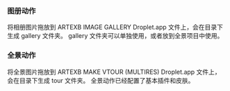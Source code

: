 ### 图册动作
将相册图片拖放到 ARTEXB IMAGE GALLERY Droplet.app 文件上，会在目录下生成 gallery 文件夹。
gallery 文件夹可以单独使用，或者放到全景项目中使用。

### 全景动作
将全景图片拖放到 ARTEXB MAKE VTOUR (MULTIRES) Droplet.app 文件上，会在目录下生成 tour 文件夹。
全景动作已经配置了基本插件和皮肤。
